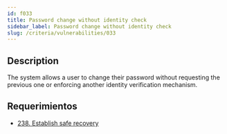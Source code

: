 ```yaml
---
id: f033
title: Password change without identity check
sidebar_label: Password change without identity check
slug: /criteria/vulnerabilities/033
---
```


## Description

The system allows a user to change their password
without requesting the previous one
or enforcing another identity verification mechanism.

## Requerimientos

- [238. Establish safe recovery](/criteria/requirements/238)
